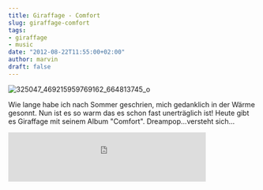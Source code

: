 ```yaml
---
title: Giraffage - Comfort
slug: giraffage-comfort
tags:
- giraffage
- music
date: "2012-08-22T11:55:00+02:00"
author: marvin
draft: false
---
```

![325047_469215959769162_664813745_o](/images/325047_469215959769162_664813745_o.jpg)

Wie lange habe ich nach Sommer geschrien, mich gedanklich in der Wärme
gesonnt. Nun ist es so warm das es schon fast unerträglich ist! Heute
gibt es Giraffage mit seinem Album "Comfort". Dreampop...versteht
sich...

<iframe width="400" height="100" style="position: relative; display: block; width: 400px; height: 100px;" src="http://bandcamp.com/EmbeddedPlayer/v=2/album=4021083496/size=venti/bgcol=FFFFFF/linkcol=4285BB/" allowtransparency="true" frameborder="0">[Comfort
by Giraffage](http://giraffage.bandcamp.com/album/comfort)</iframe>